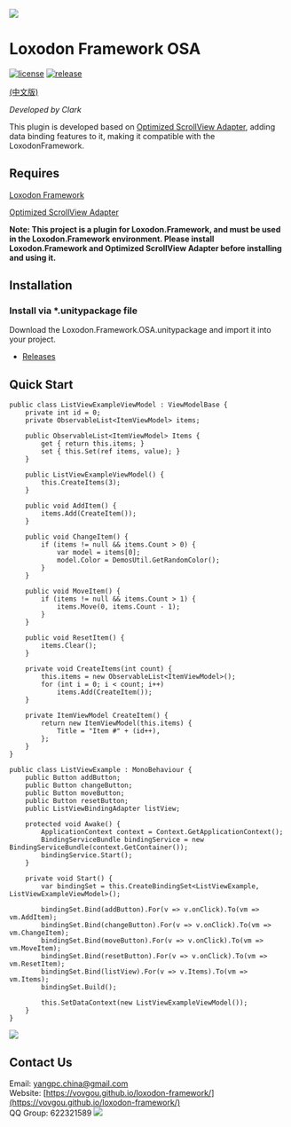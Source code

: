 ![](docs/images/icon.png)

# Loxodon Framework OSA

[![license](https://img.shields.io/github/license/vovgou/loxodon-framework?color=blue)](https://github.com/vovgou/loxodon-framework/blob/master/LICENSE) [![release](https://img.shields.io/github/v/tag/vovgou/loxodon-framework?label=release)](https://github.com/vovgou/loxodon-framework/releases)

[(中文版)](README_CN.md)

*Developed by Clark*

This plugin is developed based on [Optimized ScrollView Adapter](https://assetstore.unity.com/packages/tools/gui/optimized-scrollview-adapter-68436), adding data binding features to it, making it compatible with the LoxodonFramework.

## Requires ##

[Loxodon Framework](https://github.com/vovgou/loxodon-framework)

[Optimized ScrollView Adapter](https://assetstore.unity.com/packages/tools/gui/optimized-scrollview-adapter-68436)

**Note: This project is a plugin for Loxodon.Framework, and must be used in the Loxodon.Framework environment. Please install Loxodon.Framework and Optimized ScrollView Adapter before installing and using it.**

## Installation

### Install via *.unitypackage file

Download the Loxodon.Framework.OSA.unitypackage and import it into your project.

- [Releases](https://github.com/vovgou/loxodon-framework/releases)

## Quick Start ##

    public class ListViewExampleViewModel : ViewModelBase {
        private int id = 0;
        private ObservableList<ItemViewModel> items;

        public ObservableList<ItemViewModel> Items {
            get { return this.items; }
            set { this.Set(ref items, value); }
        }

        public ListViewExampleViewModel() {
            this.CreateItems(3);
        }

        public void AddItem() {
            items.Add(CreateItem());
        }

        public void ChangeItem() {
            if (items != null && items.Count > 0) {
                var model = items[0];
                model.Color = DemosUtil.GetRandomColor();
            }
        }

        public void MoveItem() {
            if (items != null && items.Count > 1) {
                items.Move(0, items.Count - 1);
            }
        }

        public void ResetItem() {
            items.Clear();
        }

        private void CreateItems(int count) {
            this.items = new ObservableList<ItemViewModel>();
            for (int i = 0; i < count; i++)
                items.Add(CreateItem());
        }

        private ItemViewModel CreateItem() {
            return new ItemViewModel(this.items) {
                Title = "Item #" + (id++),
            };
        }
    }

    public class ListViewExample : MonoBehaviour {
        public Button addButton;
        public Button changeButton;
        public Button moveButton;
        public Button resetButton;
        public ListViewBindingAdapter listView;

        protected void Awake() {
            ApplicationContext context = Context.GetApplicationContext();
            BindingServiceBundle bindingService = new BindingServiceBundle(context.GetContainer());
            bindingService.Start();
        }

        private void Start() {
            var bindingSet = this.CreateBindingSet<ListViewExample, ListViewExampleViewModel>();

            bindingSet.Bind(addButton).For(v => v.onClick).To(vm => vm.AddItem);
            bindingSet.Bind(changeButton).For(v => v.onClick).To(vm => vm.ChangeItem);
            bindingSet.Bind(moveButton).For(v => v.onClick).To(vm => vm.MoveItem);
            bindingSet.Bind(resetButton).For(v => v.onClick).To(vm => vm.ResetItem);
            bindingSet.Bind(listView).For(v => v.Items).To(vm => vm.Items);
            bindingSet.Build();

            this.SetDataContext(new ListViewExampleViewModel());
        }
    }

 ![](docs/images/list.gif)

## Contact Us
Email: [yangpc.china@gmail.com](mailto:yangpc.china@gmail.com)   
Website: [https://vovgou.github.io/loxodon-framework/](https://vovgou.github.io/loxodon-framework/)  
QQ Group: 622321589 [![](https://pub.idqqimg.com/wpa/images/group.png)](https:////shang.qq.com/wpa/qunwpa?idkey=71c1e43c24900ee84aeffc76fb67c0bacddc3f62a516fe80eae6b9521f872c59)
